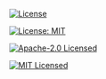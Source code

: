 


[![License](https://img.shields.io/badge/License-Apache_2.0-blue.svg)](https://opensource.org/licenses/Apache-2.0)

[![License: MIT](https://img.shields.io/badge/License-MIT-yellow.svg)](https://opensource.org/licenses/MIT)

<p>

 <a href="https://github.com/reez/BDKSwiftExampleWallet/blob/main/LICENSE-APACHE"><img alt="Apache-2.0 Licensed" src="https://img.shields.io/badge/license-Apache--2.0-blue.svg"/></a>
 

 <a href="https://github.com/reez/BDKSwiftExampleWallet/blob/main/LICENSE-MIT"><img alt="MIT Licensed" src="https://img.shields.io/badge/License-MIT-yellow.svg"/></a>

</p>
